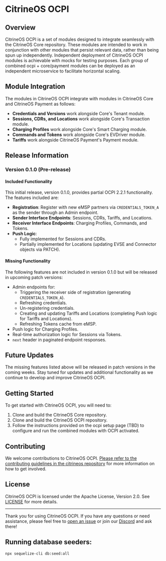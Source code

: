 # CitrineOS OCPI

## Overview

CitrineOS OCPI is a set of modules designed to integrate seamlessly with the CitrineOS Core repository. These modules are intended to work in conjunction with other modules that persist relevant data, rather than being spun up independently. Independent deployment of CitrineOS OCPI modules is achievable with mocks for testing purposes. Each group of combined ocpi + core/payment modules can be deployed as an independent microservice to facilitate horizontal scaling.

## Module Integration

The modules in CitrineOS OCPI integrate with modules in CitrineOS Core and CitrineOS Payment as follows:

- **Credentials and Versions** work alongside Core's Tenant module.
- **Sessions, CDRs, and Locations** work alongside Core's Transaction module.
- **Charging Profiles** work alongside Core's Smart Charging module.
- **Commands and Tokens** work alongside Core's EVDriver module.
- **Tariffs** work alongside CitrineOS Payment's Payment module.

## Release Information

### Version 0.1.0 (Pre-release)

#### Included Functionality

This initial release, version 0.1.0, provides partial OCPI 2.2.1 functionality. The features included are:

- **Registration**: Register with new eMSP partners via `CREDENTIALS_TOKEN_A` as the sender through an Admin endpoint.
- **Sender Interface Endpoints**: Sessions, CDRs, Tariffs, and Locations.
- **Receiver Interface Endpoints**: Charging Profiles, Commands, and Tokens.
- **Push Logic**:
  - Fully implemented for Sessions and CDRs.
  - Partially implemented for Locations (updating EVSE and Connector objects via PATCH).

#### Missing Functionality

The following features are not included in version 0.1.0 but will be released in upcoming patch versions:

- Admin endpoints for:
  - Triggering the receiver side of registration (generating `CREDENTIALS_TOKEN_A`).
  - Refreshing credentials.
  - Un-registering credentials.
  - Creating and updating Tariffs and Locations (completing Push logic for Tariffs and Locations).
  - Refreshing Tokens cache from eMSP.
- Push logic for Charging Profiles.
- Real-time authorization logic for Sessions via Tokens.
- `next` header in paginated endpoint responses.

## Future Updates

The missing features listed above will be released in patch versions in the coming weeks. Stay tuned for updates and additional functionality as we continue to develop and improve CitrineOS OCPI.

## Getting Started

To get started with CitrineOS OCPI, you will need to:

1. Clone and build the CitrineOS Core repository.
2. Clone and build the CitrineOS OCPI repository.
3. Follow the instructions provided on the ocpi setup page (TBD) to configure and run the combined modules with OCPI activated.

## Contributing

We welcome contributions to CitrineOS OCPI. [Please refer to the contributing guidelines in the citrineos repository](https://github.com/citrineos/citrineos/blob/main/CONTRIBUTING.md) for more information on how to get involved.

## License

CitrineOS OCPI is licensed under the Apache License, Version 2.0. See [LICENSE](LICENSE) for more details.

---

Thank you for using CitrineOS OCPI. If you have any questions or need assistance, please feel free to [open an issue](https://github.com/citrineos/citrineos/issues) or join our [Discord](https://discord.gg/FhkRJknV3N) and ask there!

## Running database seeders:

```
npx sequelize-cli db:seed:all
```
